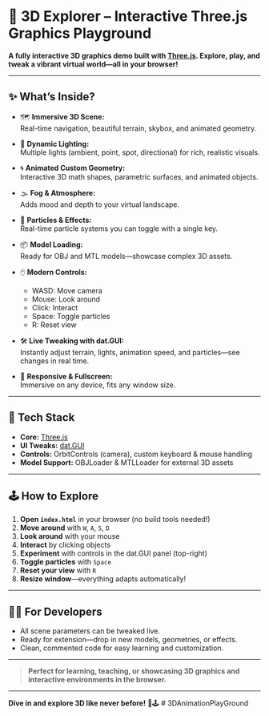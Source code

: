 # 🌌 3D Explorer – Interactive Three.js Graphics Playground

**A fully interactive 3D graphics demo built with [Three.js](https://threejs.org/). Explore, play, and tweak a vibrant virtual world—all in your browser!**

---

## ✨ What’s Inside?

- 🗺️ **Immersive 3D Scene:**  
  Real-time navigation, beautiful terrain, skybox, and animated geometry.

- 🔦 **Dynamic Lighting:**  
  Multiple lights (ambient, point, spot, directional) for rich, realistic visuals.

- 🌀 **Animated Custom Geometry:**  
  Interactive 3D math shapes, parametric surfaces, and animated objects.

- 🌫️ **Fog & Atmosphere:**  
  Adds mood and depth to your virtual landscape.

- 🌟 **Particles & Effects:**  
  Real-time particle systems you can toggle with a single key.

- 📦 **Model Loading:**  
  Ready for OBJ and MTL models—showcase complex 3D assets.

- 🖱️ **Modern Controls:**  
  - WASD: Move camera  
  - Mouse: Look around  
  - Click: Interact  
  - Space: Toggle particles  
  - R: Reset view

- 🛠️ **Live Tweaking with dat.GUI:**  
  Instantly adjust terrain, lights, animation speed, and particles—see changes in real time.

- 📱 **Responsive & Fullscreen:**  
  Immersive on any device, fits any window size.

---

## 🚀 Tech Stack

- **Core:** [Three.js](https://threejs.org/)
- **UI Tweaks:** [dat.GUI](https://github.com/dataarts/dat.gui)
- **Controls:** OrbitControls (camera), custom keyboard & mouse handling
- **Model Support:** OBJLoader & MTLLoader for external 3D assets

---

## 🕹️ How to Explore

1. **Open `index.html`** in your browser (no build tools needed!)
2. **Move around** with `W`, `A`, `S`, `D`
3. **Look around** with your mouse
4. **Interact** by clicking objects
5. **Experiment** with controls in the dat.GUI panel (top-right)
6. **Toggle particles** with `Space`
7. **Reset your view** with `R`
8. **Resize window**—everything adapts automatically!

---

## 🧑‍💻 For Developers

- All scene parameters can be tweaked live.
- Ready for extension—drop in new models, geometries, or effects.
- Clean, commented code for easy learning and customization.

---

> **Perfect for learning, teaching, or showcasing 3D graphics and interactive environments in the browser.**

---

**Dive in and explore 3D like never before!** 🌌🕹️
#   3 D A n i m a t i o n P l a y G r o u n d  
 